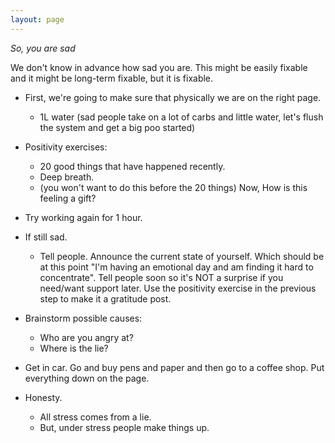 ```yaml
--- 
layout: page
--- 
```



_So, you are sad_ 

We don't know in advance how sad you are. This might be easily fixable and it might be long-term fixable, but it is fixable.  


* First, we're going to make sure that physically we are on the right page. 
  * 1L water (sad people take on a lot of carbs and little water, let's flush the system and get a big poo started)  
* Positivity exercises: 
  * 20 good things that have happened recently. 
  * Deep breath. 
  * (you won't want to do this before the 20 things) Now, How is this feeling a gift? 
* Try working again for 1 hour. 
* If still sad. 
  * Tell people. Announce the current state of yourself. Which should be at this point "I'm having an emotional day and am finding it hard to concentrate". Tell people soon so it's NOT a surprise if you need/want support later. Use the positivity exercise in the previous step to make it a gratitude post. 
* Brainstorm possible causes:
  * Who are you angry at? 
  * Where is the lie? 

* Get in car. Go and buy pens and paper and then go to a coffee shop. Put everything down on the page.  

* Honesty. 
  * All stress comes from a lie. 
  * But, under stress people make things up. 
